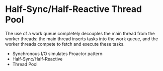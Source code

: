 
# Half-Sync/Half-Reactive Thread Pool
The use of a work queue completely decouples the main thread from the worker threads: the main thread inserts tasks into the work queue, and the worker threads compete to fetch and execute these tasks.

- Synchronous I/O simulates Proactor pattern
- Half-Sync/Half-Reactive
- Thread Pool
